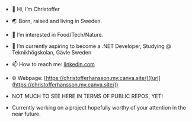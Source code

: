 - 👋 Hi, I’m Christoffer
- 🌏 Born, raised and living in Sweden.
- 👀 I’m interested in Food/Tech/Nature.
- 🌱 I’m currently aspiring to become a .NET Developer, Studying @ Teknikhögskolan, Gävle Sweden
- 📫 How to reach me: [linkedin.com](linkedin.com/in/christoffer-sten-hansson)
- 🌐 Webpage: [https://christofferhansson.my.canva.site/]([url](https://christofferhansson.my.canva.site/))

- NOT MUCH TO SEE HERE IN TERMS OF PUBLIC REPOS, YET!
- Currently working on a project hopefully worthy of your attention in the near future.

<!---
christshan26/christshan26 is a ✨ special ✨ repository because its `README.md` (this file) appears on your GitHub profile.
You can click the Preview link to take a look at your changes.
--->
